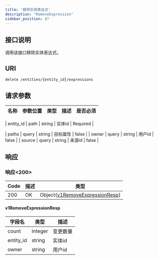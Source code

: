 ```yaml
---
title: '移除实体表达式'
description: "RemoveExpression"
sidebar_position: 87
---
```

## 接口说明
调用该接口移除实体表达式。

## URI

```
delete /entities/{entity_id}/expressions
```

## 请求参数

| 名称 | 参数位置 | 类型 | 描述 |  是否必须 |
| ---- | ---------- | ----------- | ----------- | ----------- | 

| entity_id | path | string | 实体id |  Required | 

| paths | query | string | 目标属性 |  false |
| owner | query | string | 用户id |  false |
| source | query | string | 来源id |  false |


## 响应


### 响应<200>
| Code | 描述 | 类型 |
| ---- | ----------- | ------ | 
| 200 | OK | Object([v1RemoveExpressionResp](#v1RemoveExpressionResp)) |

#### v1RemoveExpressionResp

| 字段名 | 类型 | 描述 |
| ---- | ---- | ----------- | 
| count | integer | 变更数量 | 
| entity_id | string | 实体id | 
| owner | string | 用户id |










